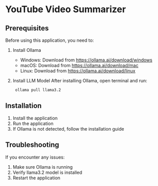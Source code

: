 # YouTube Video Summarizer

## Prerequisites

Before using this application, you need to:

1. Install Ollama

   - Windows: Download from https://ollama.ai/download/windows
   - macOS: Download from https://ollama.ai/download/mac
   - Linux: Download from https://ollama.ai/download/linux

2. Install LLM Model
   After installing Ollama, open terminal and run:

   ```bash
    ollama pull llama3.2
   ```

## Installation

1. Install the application
2. Run the application
3. If Ollama is not detected, follow the installation guide

## Troubleshooting

If you encounter any issues:

1. Make sure Ollama is running
2. Verify llama3.2 model is installed
3. Restart the application
